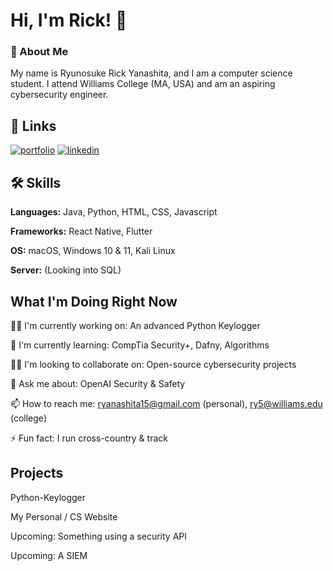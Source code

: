# Hi, I'm Rick! 👋 


### 🚀 About Me
My name is Ryunosuke Rick Yanashita, and I am a computer science student. I attend Williams College (MA, USA) and am an aspiring cybersecurity engineer. 


## 🔗 Links
[![portfolio](https://img.shields.io/badge/my_portfolio-000?style=for-the-badge&logo=ko-fi&logoColor=white)](https://katherineoelsner.com/)
[![linkedin](https://img.shields.io/badge/linkedin-0A66C2?style=for-the-badge&logo=linkedin&logoColor=white)](https://www.linkedin.com/)



## 🛠 Skills

**Languages:** Java, Python, HTML, CSS, Javascript

**Frameworks:** React Native, Flutter

**OS:** macOS, Windows 10 & 11, Kali Linux 

**Server:** (Looking into SQL)


## What I'm Doing Right Now
👩‍💻 I'm currently working on: An advanced Python Keylogger

🧠 I'm currently learning: CompTia Security+, Dafny, Algorithms

👯‍♀️ I'm looking to collaborate on: Open-source cybersecurity projects

💬 Ask me about: OpenAI Security & Safety

📫 How to reach me: ryanashita15@gmail.com (personal), ry5@williams.edu (college)

⚡️ Fun fact: I run cross-country & track


## Projects

Python-Keylogger

My Personal / CS Website

Upcoming: Something using a security API

Upcoming: A SIEM 
